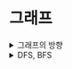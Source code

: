 # 그래프

<details>
    <summary>그래프의 방향</summary>
2차원 배열 형태로 표현된다. 한 쪽에서 다른 쪽으로 가는 방향만 1이면 방향 그래프, 다른 쪽에서 한 쪽으로 오는 길도 1이면 무방향 그래프이며 이 때 나머지는 모드 0이여야만 한다. 
</details>


<details>
    <summary>DFS, BFS</summary>
순서대로 깊이 우선 탐색, 너비 우선 탐색이다.
    
```python
def dfs(g, i, visited):
    visited[i] = True
    print(chr(ord('A')+i), end=' ')
    for j in range(len(g)):
        if g[i][j] == 1 and not visited[j]:
            dfs(g, j, visited)

def bfs(g, i, visited):
    queue = deque([i])
    visited[i] = 1
    # while len(queue) != 0:
    while queue:
        i = queue.popleft()
        print(chr(ord('A') + i), end=' ')
        for j in range(len(g)):
            if g[i][j] == 1 and not visited[j]:
                queue.append(j)
                visited[j] = 1
```

print(chr(ord('A')+i)은 숫자를 알파벳으로 치환해주는 역할을 한다. ASCII 관련 코드이다. <br>
dfs ; // i행을 먼저 방문 후(0번부터 시작), i행을 알파벳으로 바꿔 출력한다. 이후 추가적으로 연결된 j에게 dfs(g, j, visited)와 같이 재귀적으로 호출한다. 만약 j가 여러개일 경우 스택에 쌓이게 된다.
bfs ; // i행을 먼저 큐에 넣은 후 i를 알파벳으로 출력하고 나서 큐에 노드가 남아있는 동안 큐에 넣는다.
</details>
